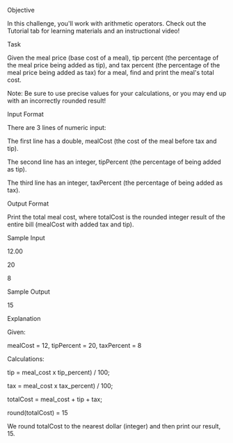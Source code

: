 Objective

In this challenge, you'll work with arithmetic operators. Check out the Tutorial tab for learning materials and an instructional video!

Task

Given the meal price (base cost of a meal), tip percent (the percentage of the meal price being added as tip), and tax percent (the percentage of the meal price being added as tax) for a meal, find and print the meal's total cost.


Note: Be sure to use precise values for your calculations, or you may end up with an incorrectly rounded result!


Input Format

There are 3 lines of numeric input:

The first line has a double, mealCost (the cost of the meal before tax and tip).

The second line has an integer, tipPercent (the percentage of  being added as tip).

The third line has an integer, taxPercent (the percentage of  being added as tax).


Output Format

Print the total meal cost, where totalCost is the rounded integer result of the entire bill (mealCost with added tax and tip).

Sample Input

12.00

20

8


Sample Output

15


Explanation


Given:

mealCost = 12, tipPercent = 20, taxPercent = 8

Calculations:

tip = meal_cost x tip_percent) / 100;

tax = meal_cost x tax_percent) / 100;

totalCost = meal_cost + tip + tax;

round(totalCost) = 15


We round totalCost to the nearest dollar (integer) and then print our result, 15.
